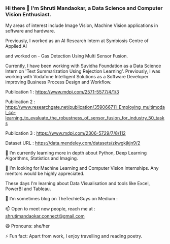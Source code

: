 ### Hi there 👋 I'm Shruti Mandaokar, a Data Science and Computer Vision Enthusiast.
My areas of interest include Image Vision, Machine Vision applications in software and hardware.

Previously, I worked as an AI Research Intern at Symbiosis Centre of Applied AI

and worked on - Gas Detection Using Multi Sensor Fusion.

Currently, I have been working with Suvidha Foundation as a Data Science Intern on 'Text Summarization Using Rejection Learning'.
Previously, I was working with Vodafone Intelligent Solutions as a Software Developer improving Business Process Design and Workflow.

Publication 1 : https://www.mdpi.com/2571-5577/4/1/3

Publication 2 : https://www.researchgate.net/publication/359066711_Employing_multimodal_co-learning_to_evaluate_the_robustness_of_sensor_fusion_for_industry_50_tasks

Publication 3 : https://www.mdpi.com/2306-5729/7/8/112

Dataset URL : https://data.mendeley.com/datasets/zkwgkjkjn9/2

🌱 I’m currently learning more in depth about Python, Deep Learning Algorithms, Statistics and Imaging.

🤔 I’m looking for Machine Learning and Computer Vision Internships. Any mentors would be highly appreciated.

   These days I'm learning about Data Visualisation and tools like Excel, PowerBI and Tableau.

🔭 I’m sometimes blog on TheTechieGuys on Medium :

📫 Open to meet new people, reach me at : shrutimandaokar.connect@gmail.com

😄 Pronouns: she/her

⚡ Fun fact: Apart from work, I enjoy travelling and reading poetry.
